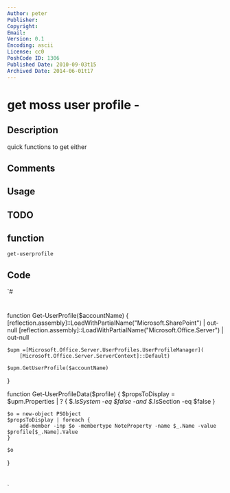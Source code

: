 ```yaml
---
Author: peter
Publisher: 
Copyright: 
Email: 
Version: 0.1
Encoding: ascii
License: cc0
PoshCode ID: 1306
Published Date: 2010-09-03t15
Archived Date: 2014-06-01t17
---
```


# get moss user profile - 

## Description

quick functions to get either

## Comments



## Usage



## TODO



## function

`get-userprofile`

## Code

`#
 #
 function Get-UserProfile($accountName)
 {
 	[reflection.assembly]::LoadWithPartialName("Microsoft.SharePoint") | out-null
 	[reflection.assembly]::LoadWithPartialName("Microsoft.Office.Server") | out-null
 	
 	$upm =[Microsoft.Office.Server.UserProfiles.UserProfileManager](
 		[Microsoft.Office.Server.ServerContext]::Default)
 		
 	$upm.GetUserProfile($accountName)
 }
 
 function Get-UserProfileData($profile)
 {
 	$propsToDisplay = $upm.Properties | ? { $_.IsSystem -eq $false -and $_.IsSection -eq $false }
 	
 	$o = new-object PSObject
 	$propsToDisplay | foreach {
 		add-member -inp $o -membertype NoteProperty -name $_.Name -value $profile[$_.Name].Value
 	}
 	
 	$o
 }
 
 
 
 
 #
 #
 
 
 
 #
`

